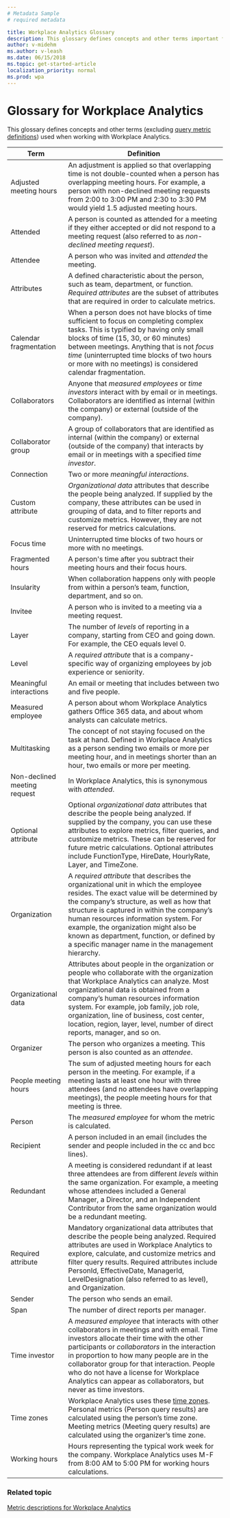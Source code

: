 ```yaml
---
# Metadata Sample
# required metadata

title: Workplace Analytics Glossary
description: This glossary defines concepts and other terms important for working with Workplace Analytics.
author: v-midehm
ms.author: v-leash
ms.date: 06/15/2018
ms.topic: get-started-article
localization_priority: normal 
ms.prod: wpa
---
```


# Glossary for Workplace Analytics

This glossary defines concepts and other terms (excluding [query metric definitions](../use/Metric-definitions.md)) used when working with Workplace Analytics.

|Term|Definition|
|----|----------|
|Adjusted meeting hours|An adjustment is applied so that overlapping time is not double-counted when a person has overlapping meeting hours. For example, a person with non-declined meeting requests from 2:00 to 3:00 PM and 2:30 to 3:30 PM would yield 1.5 adjusted meeting hours.|
|Attended|A person is counted as attended for a meeting if they either accepted or did not respond to a meeting request (also referred to as *non-declined meeting request*).|
|Attendee|A person who was invited and *attended* the meeting.|
|Attributes|A defined characteristic about the person, such as team, department, or function. *Required attributes* are the subset of attributes that are required in order to calculate metrics.|
|Calendar fragmentation|When a person does not have blocks of time sufficient to focus on completing complex tasks. This is typified by having only small blocks of time (15, 30, or 60 minutes) between meetings. Anything that is not *focus time* (uninterrupted time blocks of two hours or more with no meetings) is considered calendar fragmentation.|
|Collaborators|Anyone that *measured employees* or *time investors* interact with by email or in meetings. Collaborators are identified as internal (within the company) or external (outside of the company). |
|Collaborator group|A group of collaborators that are identified as internal (within the company) or external (outside of the company) that interacts by email or in meetings with a specified *time investor*.|
|Connection|Two or more *meaningful interactions*.|
|Custom attribute|*Organizational data* attributes that describe the people being analyzed. If supplied by the company, these attributes can be used in grouping of data, and to filter reports and customize metrics. However, they are not reserved for metrics calculations.|
|Focus time|Uninterrupted time blocks of two hours or more with no meetings.|
|Fragmented hours | A person's time after you subtract their meeting hours and their focus hours. |
|Insularity|When collaboration happens only with people from within a person’s team, function, department, and so on.|
|Invitee|A person who is invited to a meeting via a meeting request.|
|Layer|The number of *levels* of reporting in a company, starting from CEO and going down. For example, the CEO equals level 0.|
|Level|A *required attribute* that is a company-specific way of organizing employees by job experience or seniority.   |
|Meaningful interactions|An email or meeting that includes between two and five people.|
|Measured employee|A person about whom Workplace Analytics gathers Office 365 data, and about whom analysts can calculate metrics.|
|Multitasking|The concept of not staying focused on the task at hand. Defined in Workplace Analytics as a person sending two emails or more per meeting hour, and in meetings shorter than an hour, two emails or more per meeting.|
|Non-declined meeting request|In Workplace Analytics, this is synonymous with *attended*.|
|Optional attribute|Optional *organizational data* attributes that describe the people being analyzed. If supplied by the company, you can use these attributes to explore metrics, filter queries, and customize metrics. These can be reserved for future metric calculations. Optional attributes include FunctionType, HireDate, HourlyRate, Layer, and TimeZone.|
|Organization|A *required attribute* that describes the organizational unit in which the employee resides. The exact value will be determined by the company’s structure, as well as how that structure is captured in within the company’s human resources information system. For example, the organization might also be known as department, function, or defined by a specific manager name in the management hierarchy. |
|Organizational data|Attributes about people in the organization or people who collaborate with the organization that Workplace Analytics can analyze. Most organizational data is obtained from a company’s human resources information system. For example, job family, job role, organization, line of business, cost center, location, region, layer, level, number of direct reports, manager, and so on. |
|Organizer|The person who organizes a meeting. This person is also counted as an *attendee*.|
|People meeting hours|The sum of adjusted meeting hours for each person in the meeting. For example, if a meeting lasts at least one hour with three attendees (and no attendees have overlapping meetings), the people meeting hours for that meeting is three.|
|Person|The *measured employee* for whom the metric is calculated.|
|Recipient|A person included in an email (includes the sender and people included in the cc and bcc lines).|
|Redundant|A meeting is considered redundant if at least three attendees are from different *levels* within the same organization. For example, a meeting whose attendees included a General Manager, a Director, and an Independent Contributor from the same organization would be a redundant meeting.|
|Required attribute|Mandatory organizational data attributes that describe the people being analyzed. Required attributes are used in Workplace Analytics to explore, calculate, and customize metrics and filter query results. Required attributes include PersonId, EffectiveDate, ManagerId, LevelDesignation (also referred to as level), and Organization.|
|Sender|The person who sends an email.|
|Span|The number of direct reports per manager.|
|Time investor|A *measured employee* that interacts with other collaborators in meetings and with email. Time investors allocate their time with the other participants or *collaborators* in the interaction in proportion to how many people are in the collaborator group for that interaction. People who do not have a license for Workplace Analytics can appear as collaborators, but never as time investors.|
|Time zones|Workplace Analytics uses these [time zones](../use/timezones-for-workplace-analytics.md). Personal metrics (Person query results) are calculated using the person’s time zone. Meeting metrics (Meeting query results) are calculated using the organizer’s time zone.|
|Working hours|Hours representing the typical work week for the company. Workplace Analytics uses M-F from 8:00 AM to 5:00 PM for working hours calculations.|
 

### Related topic
[Metric descriptions for Workplace Analytics](../use/Metric-definitions.md)
